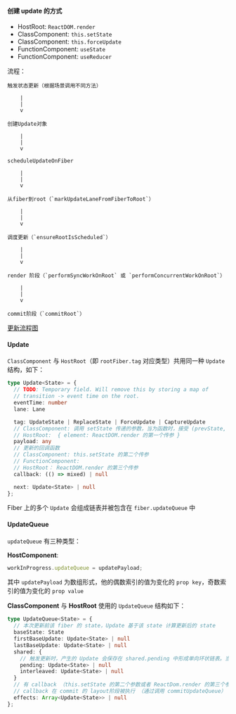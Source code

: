 #### 创建 update 的方式
- HostRoot: `ReactDOM.render`
- ClassComponent: `this.setState`
- ClassComponent: `this.forceUpdate`
- FunctionComponent: `useState`
- FunctionComponent: `useReducer`

流程：
```
触发状态更新（根据场景调用不同方法）

    |
    |
    v

创建Update对象

    |
    |
    v

scheduleUpdateOnFiber

    |
    |
    v

从fiber到root（`markUpdateLaneFromFiberToRoot`）

    |
    |
    v

调度更新（`ensureRootIsScheduled`）

    |
    |
    v

render 阶段（`performSyncWorkOnRoot` 或 `performConcurrentWorkOnRoot`）

    |
    |
    v

commit阶段（`commitRoot`）
```
[更新流程图](https://www.processon.com/diagraming/5eb61543e0b34d5f26f863c6)

#### Update

`ClassComponent` 与 `HostRoot`（即 `rootFiber.tag` 对应类型）共用同一种 `Update` 结构，如下：

```ts
type Update<State> = {
  // TODO: Temporary field. Will remove this by storing a map of
  // transition -> event time on the root.
  eventTime: number
  lane: Lane

  tag: UpdateState | ReplaceState | ForceUpdate | CaptureUpdate
  // ClassComponent: 调用 setState 传递的参数，当为函数时，接受 (prevState, nextProps) 参数
  // HostRoot:  { element: ReactDOM.render 的第一个传参 }
  payload: any
  // 更新的回调函数
  // ClassComponent: this.setState 的第二个传参
  // FunctionComponent: 
  // HostRoot： ReactDOM.render 的第三个传参
  callback: (() => mixed) | null

  next: Update<State> | null
};
```

Fiber 上的多个 `Update` 会组成链表并被包含在 `fiber.updateQueue` 中

#### UpdateQueue
`updateQueue` 有三种类型：

**HostComponent**: 
```ts
workInProgress.updateQueue = updatePayload;
```
其中 `updatePayload` 为数组形式，他的偶数索引的值为变化的 `prop key`，奇数索引的值为变化的 `prop value`

**ClassComponent** 与 **HostRoot** 使用的 `UpdateQueue` 结构如下：

```ts
type UpdateQueue<State> = {
  // 本次更新前该 fiber 的 state，Update 基于该 state 计算更新后的 state 
  baseState: State
  firstBaseUpdate: Update<State> | null
  lastBaseUpdate: Update<State> | null
  shared: {
    // 触发更新时，产生的 Update 会保存在 shared.pending 中形成单向环状链表。当由 Update 计算 state 时这个环会被剪开并连接在 lastBaseUpdate 后面
    pending: Update<State> | null
    interleaved: Update<State> | null
  }
  // 有 callback （this.setState 的第二个参数或者 ReactDom.render 的第三个参数） 的 update 对象列表
  // callback 在 commit 的 layout阶段被执行 （通过调用 commitUpdateQueue）
  effects: Array<Update<State>> | null
};
```
